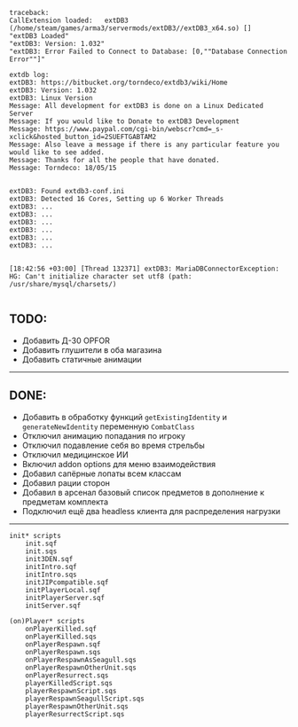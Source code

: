 ```
traceback:
CallExtension loaded:   extDB3 (/home/steam/games/arma3/servermods/extDB3//extDB3_x64.so) []
"extDB3 Loaded"
"extDB3: Version: 1.032"
"extDB3: Error Failed to Connect to Database: [0,""Database Connection Error""]"

extdb log:
extDB3: https://bitbucket.org/torndeco/extdb3/wiki/Home
extDB3: Version: 1.032
extDB3: Linux Version
Message: All development for extDB3 is done on a Linux Dedicated Server
Message: If you would like to Donate to extDB3 Development
Message: https://www.paypal.com/cgi-bin/webscr?cmd=_s-xclick&hosted_button_id=2SUEFTGABTAM2
Message: Also leave a message if there is any particular feature you would like to see added.
Message: Thanks for all the people that have donated.
Message: Torndeco: 18/05/15


extDB3: Found extdb3-conf.ini
extDB3: Detected 16 Cores, Setting up 6 Worker Threads
extDB3: ...
extDB3: ...
extDB3: ...
extDB3: ...
extDB3: ...
extDB3: ...


[18:42:56 +03:00] [Thread 132371] extDB3: MariaDBConnectorException: HG: Can't initialize character set utf8 (path: /usr/share/mysql/charsets/)


```



## TODO:
* Добавить Д-30 OPFOR
* Добавить глушители в оба магазина
* Добавить статичные анимации
---
## DONE:
* Добавить в обработку функций `getExistingIdentity` и `generateNewIdentity` переменную `CombatClass`
* Отключил анимацию попадания по игроку
* Отключил подавление себя во время стрельбы
* Отключил медицинское ИИ
* Включил addon options для меню взаимодействия
* Добавил сапёрные лопаты всем классам
* Добавил рации сторон
* Добавил в арсенал базовый список предметов в дополнение к предметам комплекта
* Подключил ещё два headless клиента для распределения нагрузки
---
```
init* scripts
    init.sqf
    init.sqs
    init3DEN.sqf
    initIntro.sqf
    initIntro.sqs
    initJIPcompatible.sqf
    initPlayerLocal.sqf
    initPlayerServer.sqf
    initServer.sqf

(on)Player* scripts
    onPlayerKilled.sqf
    onPlayerKilled.sqs
    onPlayerRespawn.sqf
    onPlayerRespawn.sqs
    onPlayerRespawnAsSeagull.sqs
    onPlayerRespawnOtherUnit.sqs
    onPlayerResurrect.sqs
    playerKilledScript.sqs
    playerRespawnScript.sqs
    playerRespawnSeagullScript.sqs
    playerRespawnOtherUnit.sqs
    playerResurrectScript.sqs
```
